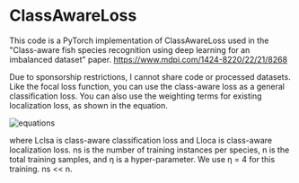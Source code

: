 # ClassAwareLoss
This code is a PyTorch implementation of ClassAwareLoss used in the "Class-aware fish species recognition using deep learning for an imbalanced dataset" paper. https://www.mdpi.com/1424-8220/22/21/8268

Due to sponsorship restrictions, I cannot share code or processed datasets. Like the focal loss function, you can use the class-aware loss as a general classification loss. You can also use the weighting terms for existing localization loss, as shown in the equation.  

![equations](https://github.com/Simeon340703/ClassAwareLoss/assets/50320484/279d8170-4bcb-4087-9d66-0dc118b2ca13)


where Lclsa is class-aware classification loss and Lloca is class-aware localization loss. ns
is the number of training instances per species, n is the total training samples, and η is a
hyper-parameter. We use η = 4 for this training. ns << n.

     
